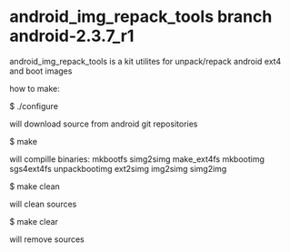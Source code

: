 android_img_repack_tools branch android-2.3.7_r1
====================

android_img_repack_tools is a kit utilites for unpack/repack android ext4 and boot images

how to make:

$ ./configure

will download source from android git repositories

$ make

will compille binaries:
mkbootfs
simg2simg
make_ext4fs
mkbootimg
sgs4ext4fs
unpackbootimg
ext2simg
img2simg
simg2img 

$ make clean

will clean sources

$ make clear

will remove sources

